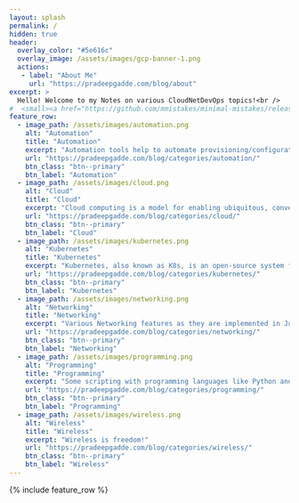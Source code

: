 ```yaml
---
layout: splash
permalink: /
hidden: true
header:
  overlay_color: "#5e616c"
  overlay_image: /assets/images/gcp-banner-1.png
  actions:
   - label: "About Me"
     url: "https://pradeepgadde.com/blog/about"
excerpt: >
  Hello! Welcome to my Notes on various CloudNetDevOps topics!<br />
#  <small><a href="https://github.com/mmistakes/minimal-mistakes/releases/tag/4.24.0">Latest release v4.24.0</a></small>
feature_row:
  - image_path: /assets/images/automation.png
    alt: "Automation"
    title: "Automation"
    excerpt: "Automation tools help to automate provisioning/configuration, troubleshooting, operations/maintenance, validation and reporting of infrastructure components."
    url: "https://pradeepgadde.com/blog/categories/automation/"
    btn_class: "btn--primary"
    btn_label: "Automation"
  - image_path: /assets/images/cloud.png
    alt: "Cloud"
    title: "Cloud"
    excerpt: "Cloud computing is a model for enabling ubiquitous, convenient, on-demand network access to a shared pool of configurable computing resources (e.g., networks, servers, storage, applications, and services) that can be rapidly provisioned and released with minimal management effort or service provider interaction."
    url: "https://pradeepgadde.com/blog/categories/cloud/"
    btn_class: "btn--primary"
    btn_label: "Cloud"
  - image_path: /assets/images/kubernetes.png
    alt: "Kubernetes"
    title: "Kubernetes"
    excerpt: "Kubernetes, also known as K8s, is an open-source system for automating deployment, scaling, and management of containerized applications."
    url: "https://pradeepgadde.com/blog/categories/kubernetes/"
    btn_class: "btn--primary"
    btn_label: "Kubernetes"        
  - image_path: /assets/images/networking.png
    alt: "Networking"
    title: "Networking"
    excerpt: "Various Networking features as they are implemented in Juniper Networks Junos OS."
    url: "https://pradeepgadde.com/blog/categories/networking/"
    btn_class: "btn--primary"
    btn_label: "Networking"     
  - image_path: /assets/images/programming.png
    alt: "Programming"
    title: "Programming"
    excerpt: "Some scripting with programming languages like Python and Go!"
    url: "https://pradeepgadde.com/blog/categories/programming/"
    btn_class: "btn--primary"
    btn_label: "Programming"       
  - image_path: /assets/images/wireless.png
    alt: "Wireless"
    title: "Wireless"
    excerpt: "Wireless is freedom!"
    url: "https://pradeepgadde.com/blog/categories/wireless/"
    btn_class: "btn--primary"
    btn_label: "Wireless"      
---
```


{% include feature_row %}
